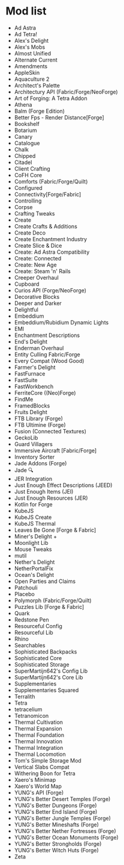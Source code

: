 # Mod list

- Ad Astra
- Ad Tetra!
- Alex's Delight
- Alex's Mobs
- Almost Unified
- Alternate Current
- Amendments
- AppleSkin
- Aquaculture 2
- Architect's Palette
- Architectury API (Fabric/Forge/NeoForge)
- Art of Forging: A Tetra Addon
- Athena
- Balm (Forge Edition)
- Better Fps - Render Distance[Forge]
- Bookshelf
- Botarium
- Canary
- Catalogue
- Chalk
- Chipped
- Citadel
- Client Crafting
- CoFH Core
- Comforts (Fabric/Forge/Quilt)
- Configured
- Connectivity[Forge/Fabric]
- Controlling
- Corpse
- Crafting Tweaks
- Create
- Create Crafts & Additions
- Create Deco
- Create Enchantment Industry
- Create Slice & Dice
- Create: Ad Astra Compatibility
- Create: Connected
- Create: New Age
- Create: Steam 'n' Rails
- Creeper Overhaul
- Cupboard
- Curios API (Forge/NeoForge)
- Decorative Blocks
- Deeper and Darker
- Delightful
- Embeddium
- Embeddium/Rubidium Dynamic Lights
- EMI
- Enchantment Descriptions
- End's Delight
- Enderman Overhaul
- Entity Culling Fabric/Forge
- Every Compat (Wood Good)
- Farmer's Delight
- FastFurnace
- FastSuite
- FastWorkbench
- FerriteCore ((Neo)Forge)
- FindMe
- FramedBlocks
- Fruits Delight
- FTB Library (Forge)
- FTB Ultimine (Forge)
- Fusion (Connected Textures)
- GeckoLib
- Guard Villagers
- Immersive Aircraft [Fabric/Forge]
- Inventory Sorter
- Jade Addons (Forge)
- Jade 🔍
- JER Integration
- Just Enough Effect Descriptions (JEED)
- Just Enough Items (JEI)
- Just Enough Resources (JER)
- Kotlin for Forge
- KubeJS
- KubeJS Create
- KubeJS Thermal
- Leaves Be Gone [Forge & Fabric]
- Miner's Delight +
- Moonlight Lib
- Mouse Tweaks
- mutil
- Nether's Delight
- NetherPortalFix
- Ocean's Delight
- Open Parties and Claims
- Patchouli
- Placebo
- Polymorph (Fabric/Forge/Quilt)
- Puzzles Lib [Forge & Fabric]
- Quark
- Redstone Pen
- Resourceful Config
- Resourceful Lib
- Rhino
- Searchables
- Sophisticated Backpacks
- Sophisticated Core
- Sophisticated Storage
- SuperMartijn642's Config Lib
- SuperMartijn642's Core Lib
- Supplementaries
- Supplementaries Squared
- Terralith
- Tetra
- tetracelium
- Tetranomicon
- Thermal Cultivation
- Thermal Expansion
- Thermal Foundation
- Thermal Innovation
- Thermal Integration
- Thermal Locomotion
- Tom's Simple Storage Mod
- Vertical Slabs Compat
- Withering Boon for Tetra
- Xaero's Minimap
- Xaero's World Map
- YUNG's API (Forge)
- YUNG's Better Desert Temples (Forge)
- YUNG's Better Dungeons (Forge)
- YUNG's Better End Island (Forge)
- YUNG's Better Jungle Temples (Forge)
- YUNG's Better Mineshafts (Forge)
- YUNG's Better Nether Fortresses (Forge)
- YUNG's Better Ocean Monuments (Forge)
- YUNG's Better Strongholds (Forge)
- YUNG's Better Witch Huts (Forge)
- Zeta

